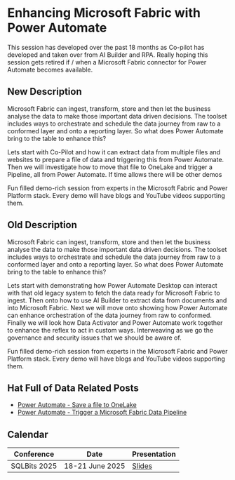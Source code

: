 # Enhancing Microsoft Fabric with Power Automate

This session has developed over the past 18 months as Co-pilot has developed and taken over from AI Builder and RPA. Really hoping this session gets retired if / when a Microsoft Fabric connector for Power Automate becomes available.

## New Description

Microsoft Fabric can ingest, transform, store and then let the business analyse the data to make those important data driven decisions. The toolset includes ways to orchestrate and schedule the data journey from raw to a conformed layer and onto a reporting layer. So what does Power Automate bring to the table to enhance this?

Lets start with Co-Pilot and how it can extract data from multiple files and websites to prepare a file of data and triggering this from Power Automate. Then we will investigate how to move that file to OneLake and trigger a Pipeline, all from Power Automate. If time allows there will be other demos

Fun filled demo-rich session from experts in the Microsoft Fabric and Power Platform stack. Every demo will have blogs and YouTube videos supporting them.

## Old Description

Microsoft Fabric can ingest, transform, store and then let the business analyse the data to make those important data driven decisions. The toolset includes ways to orchestrate and schedule the data journey from raw to a conformed layer and onto a reporting layer. So what does Power Automate bring to the table to enhance this?

Lets start with demonstrating how Power Automate Desktop can interact with that old legacy system to fetch the data ready for Microsoft Fabric to ingest. Then onto how to use AI Builder to extract data from documents and into Microsoft Fabric. Next we will move onto showing how Power Automate can enhance orchestration of the data journey from raw to conformed. Finally we will look how Data Activator and Power Automate work together to enhance the reflex to act in custom ways. Interweaving as we go the governance and security issues that we should be aware of.

Fun filled demo-rich session from experts in the Microsoft Fabric and Power Platform stack. Every demo will have blogs and YouTube videos supporting them.

## Hat Full of Data Related Posts

* [Power Automate - Save a file to OneLake](https://hatfullofdata.blog/power-automate-save-a-file-to-onelake-lakehouse/)
* [Power Automate - Trigger a Microsoft Fabric Data Pipeline](https://hatfullofdata.blog/trigger-microsoft-fabric-data-pipeline/)

## Calendar

| Conference | Date | Presentation |
| --- | --- | --- |
| SQLBits 2025 | 18-21 June 2025 |[Slides](<SQLBits 2025 Enhance Microsoft Fabric with Power Automate.pdf>) |